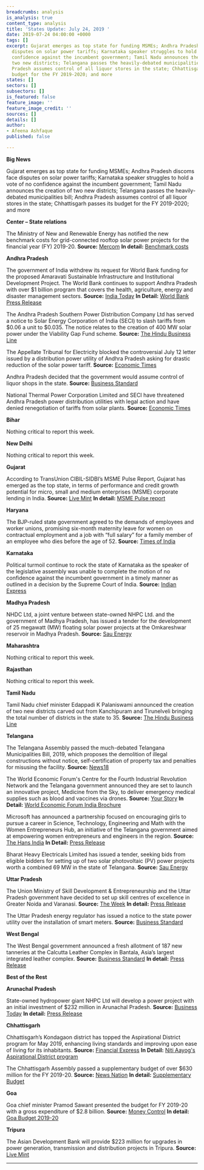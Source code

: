 ```yaml
---
breadcrumbs: analysis
is_analysis: true
content_type: analysis
title: 'States Update: July 24, 2019 '
date: 2019-07-24 04:00:00 +0000
tags: []
excerpt: Gujarat emerges as top state for funding MSMEs; Andhra Pradesh discoms face
  disputes on solar power tariffs; Karnataka speaker struggles to hold a vote of no
  confidence against the incumbent government; Tamil Nadu announces the creation of
  two new districts; Telangana passes the heavily-debated municipalities bill; Andhra
  Pradesh assumes control of all liquor stores in the state; Chhattisgarh passes its
  budget for the FY 2019-2020; and more
states: []
sectors: []
subsectors: []
is_featured: false
feature_image: ''
feature_image_credit: ''
sources: []
details: []
author:
- Afeena Ashfaque
published: false

---
```

**Big News**

Gujarat emerges as top state for funding MSMEs; Andhra Pradesh discoms face disputes on solar power tariffs; Karnataka speaker struggles to hold a vote of no confidence against the incumbent government; Tamil Nadu announces the creation of two new districts; Telangana passes the heavily-debated municipalities bill; Andhra Pradesh assumes control of all liquor stores in the state; Chhattisgarh passes its budget for the FY 2019-2020; and more

**Center – State relations**

The Ministry of New and Renewable Energy has notified the new benchmark costs for grid-connected rooftop solar power projects for the financial year (FY) 2019-20. **Source:** [Mercom](https://mercomindia.com/mnre-rooftop-solar-benchmark-costs/) **In detail:** [Benchmark costs](https://mnre.gov.in/sites/default/files/uploads/benchmark%20cost%202019-20%20%281%29.pdf)

**Andhra Pradesh**

The government of India withdrew its request for World Bank funding for the proposed Amaravati Sustainable Infrastructure and Institutional Development Project. The World Bank continues to support Andhra Pradesh with over $1 billion program that covers the health, agriculture, energy and disaster management sectors. **Source:** [India Today](https://www.indiatoday.in/business/story/india-withdrew-request-for-financing-amaravati-project-world-bank-1572038-2019-07-22) **In Detail:** [World Bank Press Release](https://www.worldbank.org/en/news/press-release/2019/07/21/world-bank-andhra-pradesh-amaravati)

The Andhra Pradesh Southern Power Distribution Company Ltd has served a notice to Solar Energy Corporation of India (SECI) to slash tariffs from $0.06 a unit to $0.035. The notice relates to the creation of 400 MW solar power under the Viability Gap Fund scheme. **Source:** [The Hindu Business Line](https://www.thehindubusinessline.com/economy/ap-discom-asks-solar-energy-corp-developers-to-slash-tariff-to-244unit/article28564051.ece)

The Appellate Tribunal for Electricity blocked the controversial July 12 letter issued by a distribution power utility of Andhra Pradesh asking for drastic reduction of the solar power tariff. **Source:** [Economic Times](https://economictimes.indiatimes.com/industry/energy/power/aptel-stays-ap-discoms-letter-on-tariff-cuts-to-3-greenko-units/articleshow/70269676.cms)

Andhra Pradesh decided that the government would assume control of liquor shops in the state. **Source:** [Business Standard](https://www.business-standard.com/article/economy-policy/andhra-pradesh-government-decides-to-take-over-retail-liquor-business-119071801143_1.html)

National Thermal Power Corporation Limited and SECI have threatened Andhra Pradesh power distribution utilities with legal action and have denied renegotiation of tariffs from solar plants. **Source:** [Economic Times](https://economictimes.indiatimes.com/industry/energy/power/ntpc-seci-warn-andhra-of-legal-action-for-non-payment-of-power-bill/articleshow/70323234.cms)

**Bihar**

Nothing critical to report this week.

**New Delhi**

Nothing critical to report this week.

**Gujarat**

According to TransUnion CIBIL-SIDBI’s MSME Pulse Report, Gujarat has emerged as the top state, in terms of performance and credit growth potential for micro, small and medium enterprises (MSME) corporate lending in India. **Source:** [Live Mint](https://www.livemint.com/politics/policy/msme-lending-gujarat-again-tops-credit-lending-list-maharashtra-plunges-to-9th-1563457371130.html) **In detail:** [MSME Pulse report](https://sidbi.in/files/announcements/report-msme-pulse-june-2019.pdf)

**Haryana**

The BJP-ruled state government agreed to the demands of employees and worker unions, promising six-month maternity leave for women on contractual employment and a job with “full salary” for a family member of an employee who dies before the age of 52. **Source:** [Times of India](https://timesofindia.indiatimes.com/city/chandigarh/haryana-accepts-demands-on-contract-workers-maternity-leave-service-terms/articleshowprint/70312547.cms)

**Karnataka**

Political turmoil continue to rock the state of Karnataka as the speaker of the legislative assembly was unable to complete the motion of no confidence against the incumbent government in a timely manner as outlined in a decision by the Supreme Court of India. **Source:** [Indian Express](https://indianexpress.com/article/india/karnataka-floor-test-live-updates-kumaraswamy-congress-jds-bjp-sc-5840960/)

**Madhya Pradesh**

NHDC Ltd, a joint venture between state-owned NHPC Ltd. and the government of Madhya Pradesh, has issued a tender for the development of 25 megawatt (MW) floating solar power projects at the Omkareshwar reservoir in Madhya Pradesh. **Source:** [Sau Energy](https://www.saurenergy.com/solar-energy-news/nhdc-epc-contractors-25-mw-floating-solar-projects)

**Maharashtra**

Nothing critical to report this week.

**Rajasthan**

Nothing critical to report this week.

**Tamil Nadu**

Tamil Nadu chief minister Edappadi K Palaniswami announced the creation of two new districts carved out from Kanchipuram and Tirunelveli bringing the total number of districts in the state to 35. **Source:** [The Hindu Business Line](https://www.thehindubusinessline.com/news/national/tn-cm-announces-formation-of-two-new-districts/article28563100.ece)

**Telangana**

The Telangana Assembly passed the much-debated Telangana Municipalities Bill, 2019, which proposes the demolition of illegal constructions without notice, self-certification of property tax and penalties for misusing the facility. **Source:** [News18](https://www.news18.com/news/india/telangana-assembly-passes-municipalities-bill-to-check-illegal-constructions-land-grabs-2238339.html)

The World Economic Forum's Centre for the Fourth Industrial Revolution Network and the Telangana government announced they are set to launch an innovative project, Medicine from the Sky, to deliver emergency medical supplies such as blood and vaccines via drones. **Source:** [Your Story](https://yourstory.com/2019/07/drones-healthcare-telangana-govt-world-economic-forum) **In Detail:** [World Economic Forum India Brochure](https://weforum.ent.box.com/v/C4IR-India)

Microsoft has announced a partnership focused on encouraging girls to pursue a career in Science, Technology, Engineering and Math with the Women Entrepreneurs Hub, an initiative of the Telangana government aimed at empowering women entrepreneurs and engineers in the region. **Source:** [The Hans India](https://www.thehansindia.com/telangana/microsoft-partners-with-telanganas-we-hub-548244) **In Detail:** [Press Release](https://news.microsoft.com/en-in/microsoft-partners-government-telangana-women-entrepreneurs-hub/)

Bharat Heavy Electricals Limited has issued a tender, seeking bids from eligible bidders for setting up of two solar photovoltaic (PV) power projects worth a combined 69 MW in the state of Telangana. **Source:** [Sau Energy](https://www.saurenergy.com/solar-energy-news/bhel-tender-solar-projects-69-mw-telangana)

**Uttar Pradesh**

The Union Ministry of Skill Development & Entrepreneurship and the Uttar Pradesh government have decided to set up skill centres of excellence in Greater Noida and Varanasi. **Source:** [The Week](https://www.theweek.in/wire-updates/business/2019/07/20/dcm13-up-skill-centres.html) **In detail:** [Press Release](http://pib.nic.in/newsite/PrintRelease.aspx?relid=192027)

The Uttar Pradesh energy regulator has issued a notice to the state power utility over the installation of smart meters. **Source:** [Business Standard](https://www.business-standard.com/article/economy-policy/up-power-utility-faces-heat-for-installing-3g-smart-meters-in-the-age-of-4g-119071601003_1.html)

**West Bengal**

The West Bengal government announced a fresh allotment of 187 new tanneries at the Calcutta Leather Complex in Bantala, Asia’s largest integrated leather complex. **Source:** [Business Standard](https://www.business-standard.com/article/economy-policy/bengal-allots-70-acres-of-land-to-187-new-tanneries-in-bantala-leather-hub-119071800775_1.html) **In detail:** [Press Release](https://www.wb.gov.in/upload/MCLNEWS-190717131345974.pdf)

**Best of the Rest**

**Arunachal Pradesh**

State-owned hydropower giant NHPC Ltd will develop a power project with an initial investment of $232 million in Arunachal Pradesh. **Source:** [Business Today](https://www.businesstoday.in/current/economy-politics/nhpc-indias-largest-hydropower-project-arunachal-pradesh-cabinet-approval-dibang-power-project/story/365882.html) **In detail:** [Press Release](http://pib.nic.in/PressReleaseIframePage.aspx?PRID=1579129)

**Chhattisgarh**

Chhattisgarh’s Kondagaon district has topped the Aspirational District program for May 2019, enhancing living standards and improving upon ease of living for its inhabitants. **Source:** [Financial Express](https://www.financialexpress.com/economy/chhattisgarh-district-improves-most-on-ease-of-living-tops-niti-aayogs-aspirational-district-ranking/1648242/) **In Detail:** [Niti Aayog's Aspirational District program](https://niti.gov.in/writereaddata/files/document_publication/FirstDeltaRanking-of-Aspirational-Districts.pdf)

The Chhattisgarh Assembly passed a supplementary budget of over $630 million for the FY 2019-20. **Source:** [News Nation](https://www.newsnation.in/india-news/chhattisgarh-supplementary-budget-of-rs-434152-crore-passed-article-231293.html) **In detail:** [Supplementary Budget](http://finance.cg.gov.in/budget_doc/Supplementry.asp?year=2019&sup_type=1)

**Goa**

Goa chief minister Pramod Sawant presented the budget for FY 2019-20 with a gross expenditure of $2.8 billion. **Source:** [Money Control](https://www.moneycontrol.com/news/business/economy/goa-cm-pramod-sawant-presents-rs-19548-69-crore-budget-4220961.html) **In detail:** [Goa Budget 2019-20](http://goabudget.gov.in/assets/budget/2019-20/budget_glance.pdf)

**Tripura**

The Asian Development Bank will provide $223 million for upgrades in power generation, transmission and distribution projects in Tripura. **Source:** [Live Mint](https://www.livemint.com/news/india/asian-development-bank-to-give-rs-1-540-crore-for-tripura-power-projects-1563458913674.html)

***